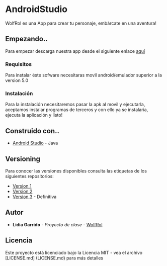  # AndroidStudio

WolfRol es una App para crear tu personaje, embárcate en una aventura!

## Empezando..

Para empezar descarga nuestra app desde el siguiente enlace [aquí](https://github.com/algarrido/AndroidStudioHelp/releases/tag/1.0)

### Requisitos

Para instalar éste sofware necesitaras movil android/emulador superior a la version 5.0 

### Instalación

Para la instalación necesitaremos pasar la apk al movil y ejecutarla, aceptamos instalar programas de terceros y con ello ya se instalaria, ejecuta la aplicación y listo!

## Construido con..

* [Android Studio](https://developer.android.com/reference) - Java

## Versioning

Para conocer las versiones disponibles consulta las etiquetas de los siguientes repositorios:
* [Version 1](https://github.com/algarrido/AndroidStudio_Dise-o/releases)
* [Version 2](https://github.com/algarrido/AndroidStudio/releases)
* [Version 3](https://github.com/algarrido/AndroidStudioHelp/releases) - Definitiva


## Autor

* **Lidia Garrido** - *Proyecto de clase* - [WolfRol](https://github.com/algarrido/AndroidStudioHelp)

## Licencia

Este proyecto está licenciado bajo la Licencia MIT - vea el archivo [LICENSE.md] (LICENSE.md) para más detalles

